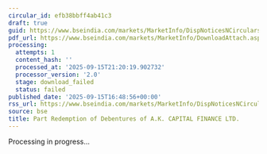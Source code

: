 ```yaml
---
circular_id: efb38bbff4ab41c3
draft: true
guid: https://www.bseindia.com/markets/MarketInfo/DispNoticesNCirculars.aspx?Noticeid={A8576EC5-DE54-4A59-9F0F-4243827C0CC5}&noticeno=20250915-78&dt=09/15/2025&icount=78&totcount=81&flag=0
pdf_url: https://www.bseindia.com/markets/MarketInfo/DownloadAttach.aspx?id=20250915-78&attachedId=
processing:
  attempts: 1
  content_hash: ''
  processed_at: '2025-09-15T21:20:19.902732'
  processor_version: '2.0'
  stage: download_failed
  status: failed
published_date: '2025-09-15T16:48:56+00:00'
rss_url: https://www.bseindia.com/markets/MarketInfo/DispNoticesNCirculars.aspx?Noticeid={A8576EC5-DE54-4A59-9F0F-4243827C0CC5}&noticeno=20250915-78&dt=09/15/2025&icount=78&totcount=81&flag=0
source: bse
title: Part Redemption of Debentures of A.K. CAPITAL FINANCE LTD.
---
```


Processing in progress...